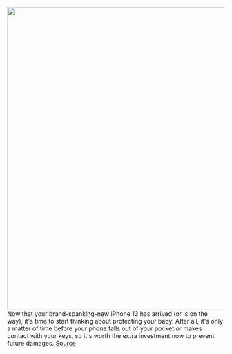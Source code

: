 <img src='https://cdn.vox-cdn.com/thumbor/ggJ3xY50H-pY0CXGaDEOe0zSn7k=/0x0:1780x999/1200x800/filters:focal(748x358:1032x642)/cdn.vox-cdn.com/uploads/chorus_image/image/69914811/lcimg_d2e9ab3c_4dbb_4be2_8ce9_a0c53e9e1863.0.jpg' width='700px' /><br/>
Now that your brand-spanking-new iPhone 13 has arrived (or is on the way), it's time to start thinking about protecting your baby. After all, it's only a matter of time before your phone falls out of your pocket or makes contact with your keys, so it's worth the extra investment now to prevent future damages.
<a href='https://www.theverge.com/22671534/best-magsafe-iphone-13-cases-iphone-pro'> Source <a/>